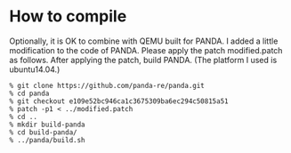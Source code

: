 # How to compile

Optionally, it is OK to combine with QEMU built for PANDA. I added a little modification to the code of PANDA. Please apply the patch modified.patch as follows. After applying the patch, build PANDA. (The platform I used is ubuntu14.04.)

```
% git clone https://github.com/panda-re/panda.git
% cd panda
% git checkout e109e52bc946ca1c3675309ba6ec294c50815a51
% patch -p1 < ../modified.patch
% cd ..
% mkdir build-panda
% cd build-panda/
% ../panda/build.sh
```